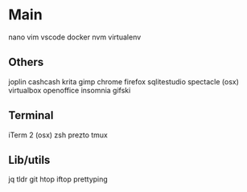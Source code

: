# Main
nano
vim
vscode
docker
nvm
virtualenv

## Others
joplin
cashcash
krita
gimp
chrome
firefox
sqlitestudio
spectacle (osx)
virtualbox
openoffice
insomnia
gifski


## Terminal
iTerm 2 (osx)
zsh
prezto
tmux

## Lib/utils
jq
tldr
git
htop
iftop
prettyping
